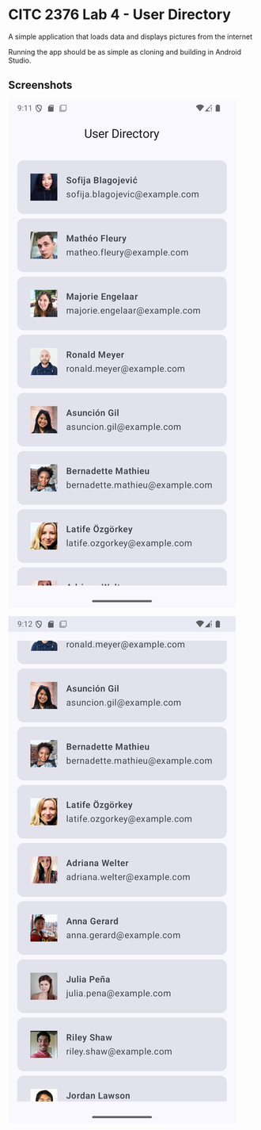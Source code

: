 # CITC 2376 Lab 4 - User Directory
A simple application that loads data and displays pictures from the internet

Running the app should be as simple as cloning and building in Android Studio.

## Screenshots

![Home Screen 1](screenshots/HomeScreen1.PNG?raw=true "Home Screen 1")

![Home Screen 2](screenshots/HomeScreen2.PNG?raw=true "Home Screen 2")
